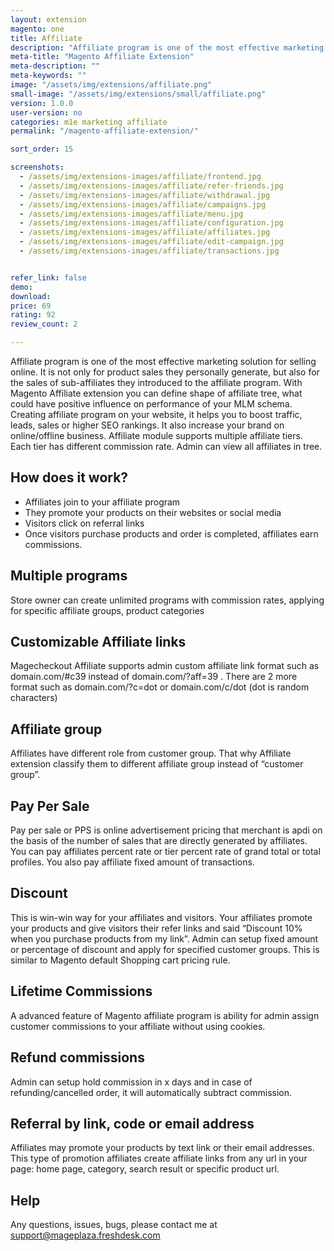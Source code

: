 ```yaml
---
layout: extension
magento: one
title: Affiliate
description: "Affiliate program is one of the most effective marketing solution for selling online. Creating affiliate program on your website, it helps you to boost traffic, leads, sales or higher SEO rankings"
meta-title: "Magento Affiliate Extension"
meta-description: ""
meta-keywords: ""
image: "/assets/img/extensions/affiliate.png"
small-image: "/assets/img/extensions/small/affiliate.png"
version: 1.0.0
user-version: no
categories: m1e marketing affiliate
permalink: "/magento-affiliate-extension/"

sort_order: 15

screenshots:
  - /assets/img/extensions-images/affiliate/frontend.jpg
  - /assets/img/extensions-images/affiliate/refer-friends.jpg
  - /assets/img/extensions-images/affiliate/withdrawal.jpg
  - /assets/img/extensions-images/affiliate/campaigns.jpg
  - /assets/img/extensions-images/affiliate/menu.jpg
  - /assets/img/extensions-images/affiliate/configuration.jpg
  - /assets/img/extensions-images/affiliate/affiliates.jpg
  - /assets/img/extensions-images/affiliate/edit-campaign.jpg
  - /assets/img/extensions-images/affiliate/transactions.jpg


refer_link: false
demo: 
download: 
price: 69
rating: 92
review_count: 2

---
```


Affiliate program is one of the most effective marketing solution for selling online. It is not only for product sales they personally generate, but also for the sales of sub-affiliates they introduced to the affiliate program. With Magento Affiliate extension you can define shape of affiliate tree, what could have positive influence on performance of your MLM schema.
Creating affiliate program on your website, it helps you to boost traffic, leads, sales or higher SEO rankings. It also increase your brand on online/offline business.
Affiliate module supports multiple affiliate tiers. Each tier has different commission rate. Admin can view all affiliates in tree.


How does it work?
------------------
<ul>
	<li>Affiliates join to your affiliate program</li>
	<li>They promote your products on their websites or social media</li>
	<li>Visitors click on referral links</li>
	<li>Once visitors purchase products and order is completed, affiliates earn commissions.</li>
</ul>



Multiple programs
-----------------

Store owner can create unlimited programs with commission rates, applying for specific affiliate groups, product categories


Customizable Affiliate links
-----------------------------

Magecheckout Affiliate supports admin custom affiliate link format such as domain.com/#c39 instead of domain.com/?aff=39 . There are 2 more format such as domain.com/?c=dot or domain.com/c/dot (dot is random characters)

Affiliate group
--------------------
Affiliates have different role from customer group. That why Affiliate extension classify them to different affiliate group instead of “customer group”. 

Pay Per Sale
----------------
Pay per sale or PPS is online advertisement pricing that merchant is apdi on the basis of the number of sales that are directly generated by affiliates. You can pay affiliates percent rate or tier percent rate of grand total or total profiles. You also pay affiliate fixed amount of transactions.

Discount
----------

This is win-win way for your affiliates and visitors. Your affiliates promote your products and give visitors their refer links and said “Discount 10% when you purchase products from my link”.
Admin can setup fixed amount or percentage of discount and apply for specified customer groups. This is similar to Magento default Shopping cart pricing rule.

Lifetime Commissions
--------------------

A advanced feature of Magento affiliate program is ability for admin assign customer commissions to your affiliate without using cookies.

Refund commissions
--------------------

Admin can setup hold commission in x days and in case of refunding/cancelled order, it will automatically subtract commission.

Referral by link, code or email address
---------------------------------------------

Affiliates may promote your products by text link or their email addresses. This type of promotion affiliates create affiliate links from any url in your page: home page, category, search result or specific product url.


Help
----------
Any questions, issues, bugs, please contact me at support@mageplaza.freshdesk.com